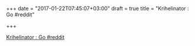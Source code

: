 +++
date = "2017-01-22T07:45:07+03:00"
draft = true
title = "Krihelinator : Go  #reddit"

+++

<p><a href="https://t.co/ZqGaP7J0Jl">Krihelinator : Go  #reddit</a></p>
